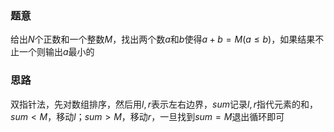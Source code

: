 ### 题意
给出$N$个正数和一个整数$M$，找出两个数$a$和$b$使得$a + b = M(a \le b)$，如果结果不止一个则输出$a$最小的

### 思路
双指针法，先对数组排序，然后用$l,r$表示左右边界，$sum$记录$l,r$指代元素的和，$sum < M$，移动$l$；$sum > M$，移动$r$，一旦找到$sum = M$退出循环即可